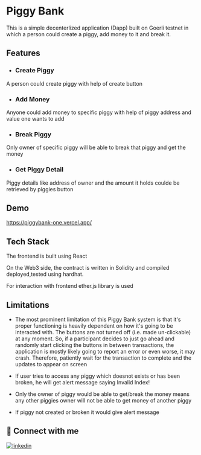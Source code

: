 
# Piggy Bank

This is a simple decenterlized application (Dapp) built on Goerli testnet in which a person could create a piggy, add money to it and break it.

## Features

- ### Create Piggy
A person could create piggy with help of create button 
- ### Add Money
Anyone could add money to specific piggy with help of piggy address and value one wants to add
- ### Break Piggy
Only owner of specific piggy will be able to break that piggy and get the money
- ### Get Piggy Detail
Piggy details like address of owner and the amount it holds coulde be retrieved by piggies button


## Demo

https://piggybank-one.vercel.app/


## Tech Stack
The frontend is built using React

On the Web3 side, the contract is written in Solidity and compiled deployed,tested using hardhat. 

For interaction with frontend ether.js library is used
## Limitations

- The most prominent limitation of this Piggy Bank system is that it's proper functioning is heavily dependent on how it's going to be interacted with. The buttons are not turned off (i.e. made un-clickable) at any moment. So, if a participant decides to just go ahead and randomly start clicking the buttons in between transactions, the application is mostly likely going to report an error or even worse, it may crash. Therefore, patiently wait for the transaction to complete and the updates to appear on screen

- If user tries to access any piggy which doesnot exists or has been broken, he will get alert message saying Invalid Index!

- Only the owner of piggy would be able to get/break the money means any other piggies owner will not be able to get money of another piggy

- If piggy not created or broken it would give alert message

 
## 🔗 Connect with me
[![linkedin](https://img.shields.io/badge/linkedin-0A66C2?style=for-the-badge&logo=linkedin&logoColor=white)](https://www.linkedin.com/in/shubham-garg-6232181b8/)



